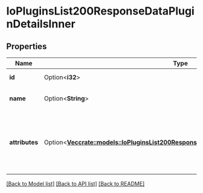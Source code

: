 # IoPluginsList200ResponseDataPluginDetailsInner

## Properties

Name | Type | Description | Notes
------------ | ------------- | ------------- | -------------
**id** | Option<**i32**> | The ID of the plugin. | [optional]
**name** | Option<**String**> | The name of the plugin. | [optional]
**attributes** | Option<[**Vec<crate::models::IoPluginsList200ResponseDataPluginDetailsInnerAttributesInner>**](io_plugins_list_200_response_data_plugin_details_inner_attributes_inner.md)> | The plugin attributes. For more information, see [Tenable Plugin Attributes](/docs/tenable-plugin-attributes). | [optional]

[[Back to Model list]](../README.md#documentation-for-models) [[Back to API list]](../README.md#documentation-for-api-endpoints) [[Back to README]](../README.md)


